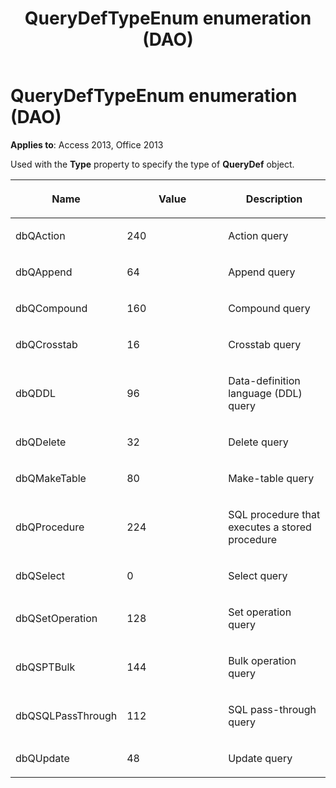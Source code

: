 ﻿---
title: QueryDefTypeEnum enumeration (DAO)
TOCTitle: QueryDefTypeEnum Enumeration
ms:assetid: 4327af31-daa1-88a2-fef5-8894181eee8c
ms:mtpsurl: https://msdn.microsoft.com/library/Ff192931(v=office.15)
ms:contentKeyID: 48544495
ms.date: 09/18/2015
mtps_version: v=office.15
---

# QueryDefTypeEnum enumeration (DAO)


**Applies to**: Access 2013, Office 2013

Used with the **Type** property to specify the type of **QueryDef** object.

<table>
<colgroup>
<col style="width: 33%" />
<col style="width: 33%" />
<col style="width: 33%" />
</colgroup>
<thead>
<tr class="header">
<th><p>Name</p></th>
<th><p>Value</p></th>
<th><p>Description</p></th>
</tr>
</thead>
<tbody>
<tr class="odd">
<td><p>dbQAction</p></td>
<td><p>240</p></td>
<td><p>Action query</p></td>
</tr>
<tr class="even">
<td><p>dbQAppend</p></td>
<td><p>64</p></td>
<td><p>Append query</p></td>
</tr>
<tr class="odd">
<td><p>dbQCompound</p></td>
<td><p>160</p></td>
<td><p>Compound query</p></td>
</tr>
<tr class="even">
<td><p>dbQCrosstab</p></td>
<td><p>16</p></td>
<td><p>Crosstab query</p></td>
</tr>
<tr class="odd">
<td><p>dbQDDL</p></td>
<td><p>96</p></td>
<td><p>Data-definition language (DDL) query</p></td>
</tr>
<tr class="even">
<td><p>dbQDelete</p></td>
<td><p>32</p></td>
<td><p>Delete query</p></td>
</tr>
<tr class="odd">
<td><p>dbQMakeTable</p></td>
<td><p>80</p></td>
<td><p>Make-table query</p></td>
</tr>
<tr class="even">
<td><p>dbQProcedure</p></td>
<td><p>224</p></td>
<td><p>SQL procedure that executes a stored procedure</p></td>
</tr>
<tr class="odd">
<td><p>dbQSelect</p></td>
<td><p>0</p></td>
<td><p>Select query</p></td>
</tr>
<tr class="even">
<td><p>dbQSetOperation</p></td>
<td><p>128</p></td>
<td><p>Set operation query</p></td>
</tr>
<tr class="odd">
<td><p>dbQSPTBulk</p></td>
<td><p>144</p></td>
<td><p>Bulk operation query</p></td>
</tr>
<tr class="even">
<td><p>dbQSQLPassThrough</p></td>
<td><p>112</p></td>
<td><p>SQL pass-through query</p></td>
</tr>
<tr class="odd">
<td><p>dbQUpdate</p></td>
<td><p>48</p></td>
<td><p>Update query</p></td>
</tr>
</tbody>
</table>

